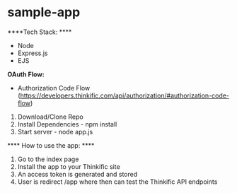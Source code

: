 # sample-app

****Tech Stack: ****

- Node
- Express.js
- EJS

****OAuth Flow:****

- Authorization Code Flow (https://developers.thinkific.com/api/authorization/#authorization-code-flow)

1. Download/Clone Repo
2. Install Dependencies - npm install
3. Start server - node app.js

**** How to use the app: ****
1. Go to the index page
2. Install the app to your Thinkific site
3. An access token is generated and stored
4. User is redirect /app where then can test the Thinkific API endpoints
